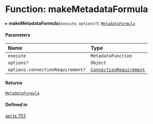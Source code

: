 # Function: makeMetadataFormula

▸ **makeMetadataFormula**(`execute`, `options?`): [`MetadataFormula`](../types/MetadataFormula.md)

#### Parameters

| Name | Type |
| :------ | :------ |
| `execute` | `MetadataFunction` |
| `options?` | `Object` |
| `options.connectionRequirement?` | [`ConnectionRequirement`](../enums/ConnectionRequirement.md) |

#### Returns

[`MetadataFormula`](../types/MetadataFormula.md)

#### Defined in

[api.ts:753](https://github.com/coda/packs-sdk/blob/main/api.ts#L753)
